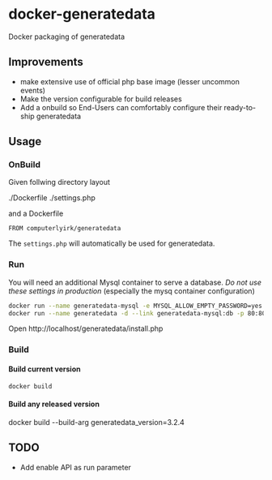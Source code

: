 # docker-generatedata
Docker packaging of generatedata

## Improvements

- make extensive use of official php base image (lesser uncommon events)
- Make the version configurable for build releases
- Add a onbuild so End-Users can comfortably configure their ready-to-ship generatedata

## Usage

### OnBuild

Given follwing directory layout

./Dockerfile
./settings.php

and a Dockerfile

```
FROM computerlyirk/generatedata
```

The ```settings.php``` will automatically be used for generatedata.

### Run

You will need an additional Mysql container to serve a database.
*Do not use these settings in production* (especially the mysq container configuration)

```bash
docker run --name generatedata-mysql -e MYSQL_ALLOW_EMPTY_PASSWORD=yes -e MYSQL_DATABASE=generatedata -d mysql:5.7 && \
docker run --name generatedata -d --link generatedata-mysql:db -p 80:80 computerlyrik/generatedata
```

Open http://localhost/generatedata/install.php

### Build

#### Build current version

```docker build```

#### Build any released version

docker build --build-arg generatedata_version=3.2.4



## TODO
- Add enable API as run parameter
